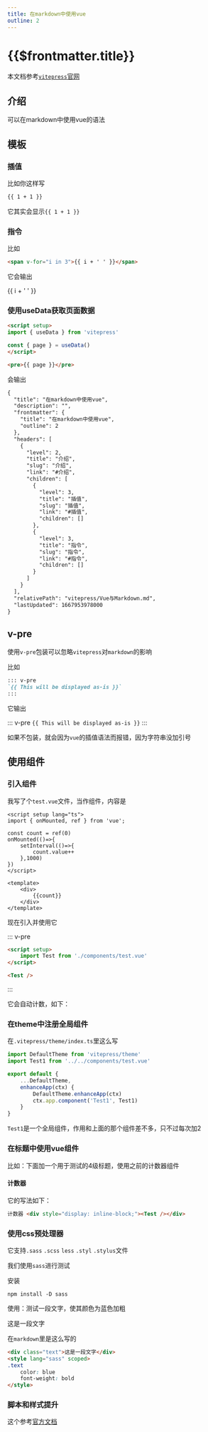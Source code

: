 ```yaml
---
title: 在markdown中使用vue
outline: 2
---
```


# {{$frontmatter.title}}

本文档参考[`vitepress`官网](https://vitepress.vuejs.org/guide/using-vue)

## 介绍

可以在markdown中使用vue的语法

## 模板

### 插值

比如你这样写

```markdown
{{ 1 + 1 }}
```

它其实会显示`{{ 1 + 1 }}`

### 指令

比如

```markdown
<span v-for="i in 3">{{ i + ' ' }}</span>
```

它会输出

<span v-for="i in 3">{{ i + ' ' }}</span>

### 使用useData获取页面数据

```markdown
<script setup>
import { useData } from 'vitepress'

const { page } = useData()
</script>

<pre>{{ page }}</pre>
```

会输出

```markdown
{
  "title": "在markdown中使用vue",
  "description": "",
  "frontmatter": {
    "title": "在markdown中使用vue",
    "outline": 2
  },
  "headers": [
    {
      "level": 2,
      "title": "介绍",
      "slug": "介绍",
      "link": "#介绍",
      "children": [
        {
          "level": 3,
          "title": "插值",
          "slug": "插值",
          "link": "#插值",
          "children": []
        },
        {
          "level": 3,
          "title": "指令",
          "slug": "指令",
          "link": "#指令",
          "children": []
        }
      ]
    }
  ],
  "relativePath": "vitepress/Vue与Markdown.md",
  "lastUpdated": 1667953978000
}
```

## v-pre

使用`v-pre`包装可以忽略`vitepress`对`markdown`的影响

比如

```markdown
::: v-pre
`{{ This will be displayed as-is }}`
:::
```

它输出

::: v-pre
`{{ This will be displayed as-is }}`
:::

如果不包装，就会因为`vue`的插值语法而报错，因为字符串没加引号

## 使用组件

### 引入组件

我写了个`test.vue`文件，当作组件，内容是

```vue
<script setup lang="ts">
import { onMounted, ref } from 'vue';

const count = ref(0)
onMounted(()=>{
    setInterval(()=>{
        count.value++
    },1000)
})
</script>

<template>
    <div>
        {{count}}
    </div>
</template>
```

现在引入并使用它

::: v-pre

```markdown
<script setup>
    import Test from './components/test.vue'
</script>

<Test />
```

:::

它会自动计数，如下：

<script setup>
    import Test from './components/test.vue'
</script>

<Test />

### 在theme中注册全局组件

在`.vitepress/theme/index.ts`里这么写

```js
import DefaultTheme from 'vitepress/theme'
import Test1 from '../../components/test.vue'

export default {
    ...DefaultTheme,
    enhanceApp(ctx) {
        DefaultTheme.enhanceApp(ctx)
        ctx.app.component('Test1', Test1)
    }
}
```

`Test1`是一个全局组件，作用和上面的那个组件差不多，只不过每次加2

<Test1 />

### 在标题中使用vue组件

比如：下面加一个用于测试的4级标题，使用之前的计数器组件

#### 计数器 <div style="display: inline-block;"><Test /></div>

它的写法如下：

```markdown
计数器 <div style="display: inline-block;"><Test /></div>
```

### 使用css预处理器

它支持`.sass` `.scss` `less` `.styl` `.stylus`文件

我们使用`sass`进行测试

安装

```shell
npm install -D sass
```

使用：测试一段文字，使其颜色为蓝色加粗

<div class="text">这是一段文字</div>

<style lang="sass" scoped>
.text
    color: blue
    font-weight: bold
</style>

在`markdown`里是这么写的

```markdown
<div class="text">这是一段文字</div>
<style lang="sass" scoped>
.text
    color: blue
    font-weight: bold
</style>
```

### 脚本和样式提升

这个参考[官方文档](https://vitepress.vuejs.org/guide/using-vue#script-style-hoisting)

